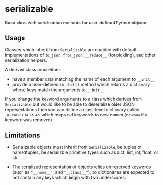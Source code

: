 <!--
[![Build Status](https://travis-ci.org/iskandr/serializable.svg?branch=master)](https://travis-ci.org/iskandr/serializable)
-->

# serializable
Base class with serialization methods for user-defined Python objects

## Usage
Classes which inherit from `Serializable` are enabled with default implementations of
`to_json`, `from_json`, `__reduce__` (for pickling), and other serialization
helpers. 

A derived class must either:

* have a member data matching the name of each argument to `__init__`
* provide a user-defined `to_dict()` method which returns a dictionary whose keys match the arguments to `__init__`

If you change the keyword arguments to a class which derives from `Serializable` but would like to be able to deserialize older JSON representations then you can define a class-level dictionary called `_KEYWORD_ALIASES` which maps old keywords to new names (or `None` if a keyword was removed).

## Limitations

* Serializable objects must inherit from `Serializable`, be tuples or namedtuples, be serializble primitive types such as dict, list, int, float, or str.

* The serialized representation of objects relies on reserved keywords (such as `"__name__"`, and `"__class__"`), so dictionaries are expected to not contain any keys which begin with two underscores.
